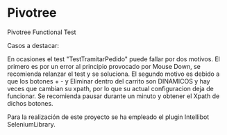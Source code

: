 # Pivotree
Pivotree Functional Test

Casos a destacar:

En ocasiones el test "TestTramitarPedido" puede fallar por dos motivos. El primero es por un error al principio provocado por Mouse Down, se recomienda relanzar el test y se soluciona. El segundo motivo es debido a que los botones + - y Eliminar dentro del carrito son DINAMICOS y hay veces que cambian su xpath, por lo que su actual configuracion deja de funcionar. Se recomienda pausar durante un minuto y obtener el Xpath de dichos botones.

Para la realización de este proyecto se ha empleado el plugin Intellibot SeleniumLibrary.
